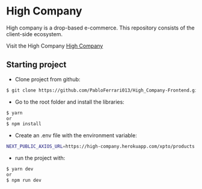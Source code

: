 # High Company

High company is a drop-based e-commerce. This repository consists of the client-side ecosystem.


Visit the High Company [High Company](https://high-company-frontend-240d32szq-pabloferrari013.vercel.app/)

## Starting project

- Clone project from github:

```bash
$ git clone https://github.com/PabloFerrari013/High_Company-Frontend.git
```

- Go to the root folder and install the libraries:

```bash
$ yarn 
or
$ npm install
```

- Create an .env file with the environment variable:

```bash
NEXT_PUBLIC_AXIOS_URL=https://high-company.herokuapp.com/xpto/products
```

- run the project with:

```bash
$ yarn dev
or
$ npm run dev
```
